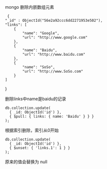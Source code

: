 mongo 删除内嵌数组元素

     {
    "_id" : ObjectId("56e2a92ccc6dd2271953e502"),
    "links": [
        {
            "name": "Google",
            "url": "http://www.google.com"
        },
        {
            "name": "Baidu",
            "url": "http://www.baidu.com"
        },
        {
            "name": "SoSo",
            "url": "http://www.SoSo.com"
        }
    ]
}

删除links中name是baidu的记录

    db.collection.update(
      { _id: ObjectId('id') },
      { $pull: { links: { name: 'Baidu' } } }
    );

根据索引删除，索引从0开始

    db.collection.update(
      { _id: ObjectId('id') },
      { $unset: { 'links.1': 1 } }
    );

原来的值会替换为 null
